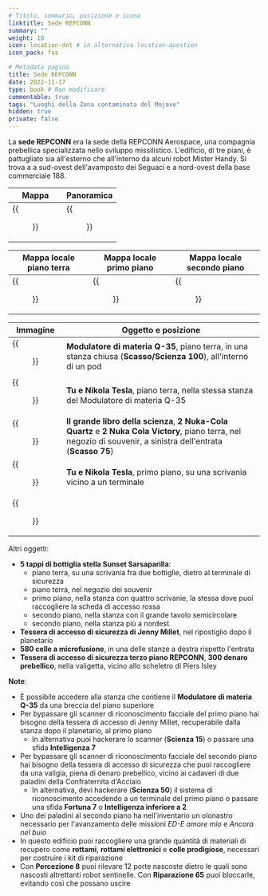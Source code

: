 ```yaml
---
# Titolo, sommario, posizione e icona
linktitle: Sede REPCONN
summary: ""
weight: 10
icon: location-dot # in alternativa location-question
icon_pack: fas

# Metadata pagina
title: Sede REPCONN
date: 2022-11-17
type: book # Non modificare
commentable: true
tags: "Luoghi della Zona contaminata del Mojave"
hidden: true
private: false
---
```


<div class="fnv">

La **sede REPCONN** era la sede della REPCONN Aerospace, una compagnia prebellica specializzata nello sviluppo missilistico. L'edificio, di tre piani, è pattugliato sia all'esterno che all'interno da alcuni robot Mister Handy. Si trova a a sud-ovest dell'avamposto dei Seguaci e a nord-ovest della base commerciale 188.

| Mappa                | Panoramica               |
| -------------------- | ------------------------ |
| {{<figure src="fnv/REPCONN_HQ.webp">}} | {{<figure src="fnv/Repconn_HQ_loc.webp">}} |

| Mappa locale piano terra                | Mappa locale primo piano               | Mappa locale secondo piano             | 
| --------------------------------------- | -------------------------------------- | -------------------------------------- |
| {{<figure src="fnv/REPCONN_Office_main_floor_map.webp">}} | {{<figure src="fnv/REPCONN_Office_2nd_floor_map.webp">}} | {{<figure src="fnv/REPCONN_Office_top_floor_map.webp">}} |

| Immagine                                              | Oggetto e posizione                                                                                                                                                |
| ----------------------------------------------------- | ------------------------------------------------------------------------------------------------------------------------------------------------------------------ |
| {{<figure src="fnv/Fallout_New_Vegas_Q-35_Matter_Modulator_(1).webp">}} | **Modulatore di materia Q-35**, piano terra, in una stanza chiusa (**Scasso/Scienza 100**), all'interno di un pod                                                  |
| {{<figure src="fnv/REPCONN_HQ_NT_and_You_main_floor.webp">}}            | **Tu e Nikola Tesla**, piano terra, nella stessa stanza del Modulatore di materia Q-35                                                                             |
| {{<figure src="fnv/Big_Book_of_Science_REPCONN_HQ.webp">}}              | **Il grande libro della scienza**, **2 Nuka-Cola Quartz** e **2 Nuka Cola Victory**, piano terra, nel negozio di souvenir, a sinistra dell'entrata (**Scasso 75**) |
| {{<figure src="fnv/Nikola_Tesla_and_You_REPCONN_HQ_2nd_floor.webp">}}   | **Tu e Nikola Tesla**, primo piano, su una scrivania vicino a un terminale                                                                                         |
| {{<figure src="fnv/Piers_Isley.webp">}}                                                      |                                                                                                                                                                    |

Altri oggetti:
- **5 tappi di bottiglia stella Sunset Sarsaparilla**: 
	- piano terra, su una scrivania fra due bottiglie, dietro al terminale di sicurezza
	- piano terra, nel negozio dei souvenir
	- primo piano, nella stanza con quattro scrivanie, la stessa dove puoi raccogliere la scheda di accesso rossa
	- secondo piano, nella stanza con il grande tavolo semicircolare
	- secondo piano, nella stanza più a nordest
- **Tessera di accesso di sicurezza di Jenny Millet**, nel ripostiglio dopo il planetario
- **580 celle a microfusione**, in una delle stanze a destra rispetto l'entrata
- **Tessera di accesso di sicurezza terzo piano REPCONN**, **300 denaro prebellico**, nella valigetta, vicino allo scheletro di Piers Isley

**Note**:
- È possibile accedere alla stanza che contiene il **Modulatore di materia Q-35** da una breccia del piano superiore
- Per bypassare gli scanner di riconoscimento facciale del primo piano hai bisogno della tessera di accesso di Jenny Millet, recuperabile dalla stanza dopo il planetario, al primo piano
	- In alternativa puoi hackerare lo scanner (**Scienza 15**) o passare una sfida **Intelligenza 7**
- Per bypassare gli scanner di riconoscimento facciale del secondo piano hai bisogno della tessera di accesso di sicurezza che puoi raccogliere da una valigia, piena di denaro prebellico, vicino ai cadaveri di due paladini della Confraternita d'Acciaio
	- In alternativa, devi hackerare (**Scienza 50**) il sistema di riconoscimento accedendo a un terminale del primo piano o passare una sfida **Fortuna 7** o **Intelligenza inferiore a 2**
- Uno dei paladini al secondo piano ha nell'inventario un olonastro necessario per l'avanzamento delle missioni _ED-E amore mio_ e _Ancora nel buio_
- In questo edificio puoi raccogliere una grande quantità di materiali di recupero come **rottami**, **rottami elettronici** e **colle prodigiose**, necessari per costruire i kit di riparazione
- Con **Percezione 8** puoi rilevare 12 porte nascoste dietro le quali sono nascosti altrettanti robot sentinelle. Con **Riparazione 65** puoi bloccarle, evitando così che possano uscire 

</div>

